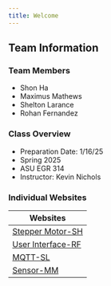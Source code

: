 ```yaml
---
title: Welcome 
---
```


## Team Information

### Team Members
- Shon Ha
- Maximus Mathews
- Shelton Larance
- Rohan Fernandez

### Class Overview
- Preparation Date: 1/16/25
- Spring 2025
- ASU EGR 314
- Instructor: Kevin Nichols

### Individual Websites

| Websites |
|----------------|
| [Stepper Motor-SH](https://shonha.github.io/EGR314SSH.github.io/)|
| [User Interface-RF](https://rohan-fernandez.github.io/)|
| [MQTT-SL](https://shelton123-eng.github.io/Shel.github.io/)|
| [Sensor-MM](https://maximusmathews.github.io/mmathe26.github.io/)|



